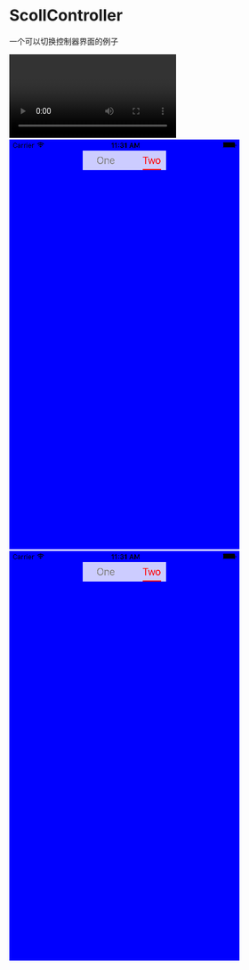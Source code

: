 # ScollController
一个可以切换控制器界面的例子


![Image text](https://raw.githubusercontent.com/XYliang/GithubImages/master/ScrollController/test.mov)
![Image text](https://github.com/XYliang/GithubImages/blob/master/ScrollController/Simulator%20Screen%20Shot%202016年7月1日%20上午11.31.15.png?raw=true)
![Image text](https://github.com/XYliang/GithubImages/blob/master/ScrollController/Simulator%20Screen%20Shot%202016年7月1日%20上午11.31.15.png?raw=true)

